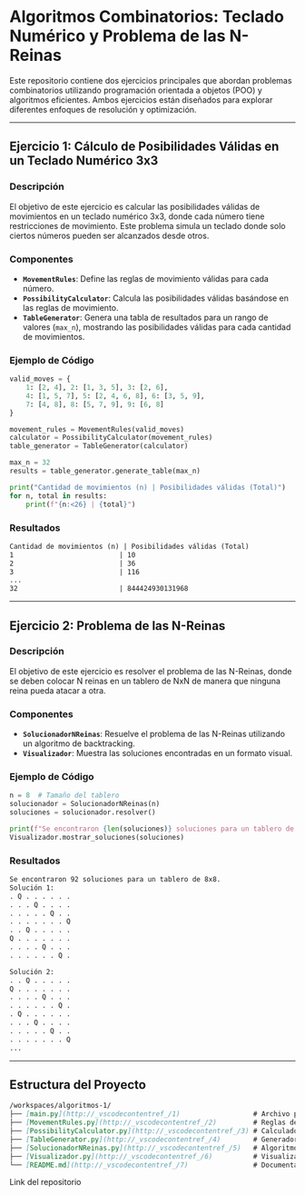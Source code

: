 # Algoritmos Combinatorios: Teclado Numérico y Problema de las N-Reinas

Este repositorio contiene dos ejercicios principales que abordan problemas combinatorios utilizando programación orientada a objetos (POO) y algoritmos eficientes. Ambos ejercicios están diseñados para explorar diferentes enfoques de resolución y optimización.

---

## Ejercicio 1: Cálculo de Posibilidades Válidas en un Teclado Numérico 3x3

### Descripción
El objetivo de este ejercicio es calcular las posibilidades válidas de movimientos en un teclado numérico 3x3, donde cada número tiene restricciones de movimiento. Este problema simula un teclado donde solo ciertos números pueden ser alcanzados desde otros.

### Componentes
- **`MovementRules`**: Define las reglas de movimiento válidas para cada número.
- **`PossibilityCalculator`**: Calcula las posibilidades válidas basándose en las reglas de movimiento.
- **`TableGenerator`**: Genera una tabla de resultados para un rango de valores (`max_n`), mostrando las posibilidades válidas para cada cantidad de movimientos.

### Ejemplo de Código
```python
valid_moves = {
    1: [2, 4], 2: [1, 3, 5], 3: [2, 6],
    4: [1, 5, 7], 5: [2, 4, 6, 8], 6: [3, 5, 9],
    7: [4, 8], 8: [5, 7, 9], 9: [6, 8]
}

movement_rules = MovementRules(valid_moves)
calculator = PossibilityCalculator(movement_rules)
table_generator = TableGenerator(calculator)

max_n = 32
results = table_generator.generate_table(max_n)

print("Cantidad de movimientos (n) | Posibilidades válidas (Total)")
for n, total in results:
    print(f"{n:<26} | {total}")
```

### Resultados
```markdown
Cantidad de movimientos (n) | Posibilidades válidas (Total)
1                          | 10
2                          | 36
3                          | 116
...
32                         | 844424930131968
```

---

## Ejercicio 2: Problema de las N-Reinas

### Descripción
El objetivo de este ejercicio es resolver el problema de las N-Reinas, donde se deben colocar N reinas en un tablero de NxN de manera que ninguna reina pueda atacar a otra.

### Componentes
- **`SolucionadorNReinas`**: Resuelve el problema de las N-Reinas utilizando un algoritmo de backtracking.
- **`Visualizador`**: Muestra las soluciones encontradas en un formato visual.

### Ejemplo de Código
```python
n = 8  # Tamaño del tablero
solucionador = SolucionadorNReinas(n)
soluciones = solucionador.resolver()

print(f"Se encontraron {len(soluciones)} soluciones para un tablero de {n}x{n}.")
Visualizador.mostrar_soluciones(soluciones)
```

### Resultados
```markdown
Se encontraron 92 soluciones para un tablero de 8x8.
Solución 1:
. Q . . . . . .
. . . Q . . . .
. . . . . Q . .
. . . . . . . Q
. . Q . . . . .
Q . . . . . . .
. . . . Q . . .
. . . . . . Q .

Solución 2:
. . Q . . . . .
Q . . . . . . .
. . . . Q . . .
. . . . . . Q .
. Q . . . . . .
. . . Q . . . .
. . . . . Q . .
. . . . . . . Q
...
```

---

## Estructura del Proyecto

```markdown
/workspaces/algoritmos-1/
├── [main.py](http://_vscodecontentref_/1)                  # Archivo principal que ejecuta ambos ejercicios
├── [MovementRules.py](http://_vscodecontentref_/2)         # Reglas de movimiento para el teclado numérico
├── [PossibilityCalculator.py](http://_vscodecontentref_/3) # Calculador de posibilidades válidas
├── [TableGenerator.py](http://_vscodecontentref_/4)        # Generador de tablas de resultados
├── [SolucionadorNReinas.py](http://_vscodecontentref_/5)   # Algoritmo de backtracking para N-Reinas
├── [Visualizador.py](http://_vscodecontentref_/6)          # Visualizador de soluciones para N-Reinas
└── [README.md](http://_vscodecontentref_/7)                # Documentación del proyecto
```


Link del repositorio